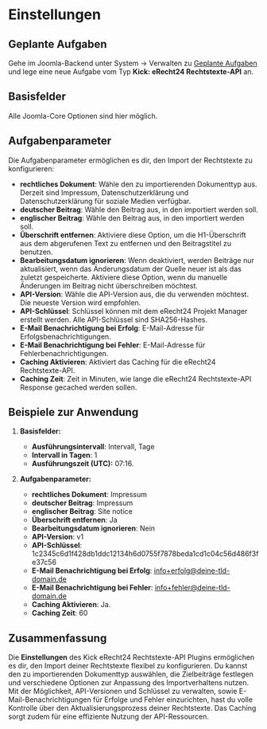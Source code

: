 # Einstellungen

## Geplante Aufgaben
Gehe im Joomla-Backend unter System → Verwalten zu [Geplante Aufgaben](deine-domain.tld/administrator/index.php?option=com_scheduler&view=tasks) und lege eine neue Aufgabe vom Typ **Kick: eRecht24 Rechtstexte-API** an.

## Basisfelder
Alle Joomla-Core Optionen sind hier möglich.

## Aufgabenparameter
Die Aufgabenparameter ermöglichen es dir, den Import der Rechtstexte zu konfigurieren:
- **rechtliches Dokument**: Wähle den zu importierenden Dokumenttyp aus. Derzeit sind Impressum, Datenschutzerklärung und Datenschutzerklärung für soziale Medien verfügbar.
- **deutscher Beitrag**: Wähle den Beitrag aus, in den importiert werden soll.
- **englischer Beitrag**: Wähle den Beitrag aus, in den importiert werden soll.
- **Überschrift entfernen**: Aktiviere diese Option, um die H1-Überschrift aus dem abgerufenen Text zu entfernen und den Beitragstitel zu benutzen.
- **Bearbeitungsdatum ignorieren**: Wenn deaktiviert, werden Beiträge nur aktualisiert, wenn das Änderungsdatum der Quelle neuer ist als das zuletzt gespeicherte. Aktiviere diese Option, wenn du manuelle Änderungen im Beitrag nicht überschreiben möchtest.
- **API-Version**: Wähle die API-Version aus, die du verwenden möchtest. Die neueste Version wird empfohlen.
- **API-Schlüssel**: Schlüssel können mit dem eRecht24 Projekt Manager erstellt werden. Alle API-Schlüssel sind SHA256-Hashes.
- **E-Mail Benachrichtigung bei Erfolg**: E-Mail-Adresse für Erfolgsbenachrichtigungen.
- **E-Mail Benachrichtigung bei Fehler**: E-Mail-Adresse für Fehlerbenachrichtigungen.
- **Caching Aktivieren**: Aktiviert das Caching für die eRecht24 Rechtstexte-API.
- **Caching Zeit**: Zeit in Minuten, wie lange die eRecht24 Rechtstexte-API Response gecached werden sollen.


## Beispiele zur Anwendung
1. **Basisfelder:**
    - **Ausführungsintervall**: Intervall, Tage
    - **Intervall in Tagen**: 1
    - **Ausführungszeit (UTC):** 07:16.

2. **Aufgabenparameter:**
    - **rechtliches Dokument**: Impressum
    - **deutscher Beitrag**: Impressum
    - **englischer Beitrag**: Site notice
    - **Überschrift entfernen**: Ja
    - **Bearbeitungsdatum ignorieren**: Nein
    - **API-Version**: v1
    - **API-Schlüssel**: 1c2345c6d1f428db1ddc12134h6d0755f7878beda1cd1c04c56d486f3fe37c56
    - **E-Mail Benachrichtigung bei Erfolg**: info+erfolg@deine-tld-domain.de
    - **E-Mail Benachrichtigung bei Fehler**: info+fehler@deine-tld-domain.de
    - **Caching Aktivieren**: Ja.
    - **Caching Zeit**: 60

## Zusammenfassung
Die **Einstellungen** des Kick eRecht24 Rechtstexte-API Plugins ermöglichen es dir, den Import deiner Rechtstexte flexibel zu konfigurieren. Du kannst den zu importierenden Dokumenttyp auswählen, die Zielbeiträge festlegen und verschiedene Optionen zur Anpassung des Importverhaltens nutzen. Mit der Möglichkeit, API-Versionen und Schlüssel zu verwalten, sowie E-Mail-Benachrichtigungen für Erfolge und Fehler einzurichten, hast du volle Kontrolle über den Aktualisierungsprozess deiner Rechtstexte. Das Caching sorgt zudem für eine effiziente Nutzung der API-Ressourcen.
